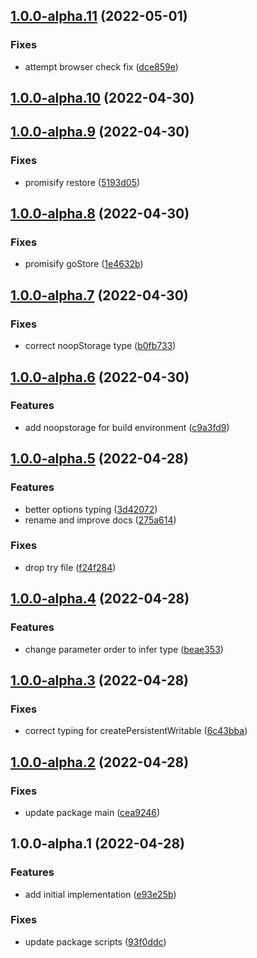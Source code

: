 

## [1.0.0-alpha.11](https://github.com/syfrtech/svelte-storestore/compare/1.0.0-alpha.10...1.0.0-alpha.11) (2022-05-01)


### Fixes

* attempt browser check fix ([dce859e](https://github.com/syfrtech/svelte-storestore/commit/dce859efa626e9ee8ddbf2b65e73189c0c629d40))

## [1.0.0-alpha.10](https://github.com/syfrtech/svelte-storestore/compare/1.0.0-alpha.9...1.0.0-alpha.10) (2022-04-30)

## [1.0.0-alpha.9](https://github.com/syfrtech/svelte-storestore/compare/1.0.0-alpha.8...1.0.0-alpha.9) (2022-04-30)


### Fixes

* promisify restore ([5193d05](https://github.com/syfrtech/svelte-storestore/commit/5193d05b9dd6d3cc0c46f84b0d910e1b8cf2c1bd))

## [1.0.0-alpha.8](https://github.com/syfrtech/svelte-storestore/compare/1.0.0-alpha.7...1.0.0-alpha.8) (2022-04-30)


### Fixes

* promisify goStore ([1e4632b](https://github.com/syfrtech/svelte-storestore/commit/1e4632b2936300c114678efbacff86188175a1d0))

## [1.0.0-alpha.7](https://github.com/syfrtech/svelte-storestore/compare/1.0.0-alpha.6...1.0.0-alpha.7) (2022-04-30)


### Fixes

* correct noopStorage type ([b0fb733](https://github.com/syfrtech/svelte-storestore/commit/b0fb733eae7d815396a02c8b0d2754135c0aa496))

## [1.0.0-alpha.6](https://github.com/syfrtech/svelte-storestore/compare/1.0.0-alpha.5...1.0.0-alpha.6) (2022-04-30)


### Features

* add noopstorage for build environment ([c9a3fd9](https://github.com/syfrtech/svelte-storestore/commit/c9a3fd9145f04265933d199d4af97340e309f823))

## [1.0.0-alpha.5](https://github.com/syfrtech/svelte-storestore/compare/1.0.0-alpha.4...1.0.0-alpha.5) (2022-04-28)


### Features

* better options typing ([3d42072](https://github.com/syfrtech/svelte-storestore/commit/3d42072ace2a05e67ad4c07804ae42cd28adfc29))
* rename and improve docs ([275a614](https://github.com/syfrtech/svelte-storestore/commit/275a6149b250cb8627dadfbfe65c6b60881875c8))


### Fixes

* drop try file ([f24f284](https://github.com/syfrtech/svelte-storestore/commit/f24f28410dcbe8dc341746363e16e885d98a17a2))

## [1.0.0-alpha.4](https://github.com/syfrtech/svelte-storestore/compare/1.0.0-alpha.3...1.0.0-alpha.4) (2022-04-28)


### Features

* change parameter order to infer type ([beae353](https://github.com/syfrtech/svelte-storestore/commit/beae3537673a33928a1a5272513eb1d954dd04e9))

## [1.0.0-alpha.3](https://github.com/syfrtech/svelte-storestore/compare/1.0.0-alpha.2...1.0.0-alpha.3) (2022-04-28)


### Fixes

* correct typing for createPersistentWritable ([6c43bba](https://github.com/syfrtech/svelte-storestore/commit/6c43bba3fb2ecd3f980da0381e4f4c3a72eebed1))

## [1.0.0-alpha.2](https://github.com/syfrtech/svelte-storestore/compare/1.0.0-alpha.1...1.0.0-alpha.2) (2022-04-28)


### Fixes

* update package main ([cea9246](https://github.com/syfrtech/svelte-storestore/commit/cea924601b649d46837a8ccf6893d9f345914999))

## 1.0.0-alpha.1 (2022-04-28)


### Features

* add initial implementation ([e93e25b](https://github.com/syfrtech/svelte-storestore/commit/e93e25b5d2ed77f7ff60a21faa90ce454d644b51))


### Fixes

* update package scripts ([93f0ddc](https://github.com/syfrtech/svelte-storestore/commit/93f0ddc1f2c5fd0205045fb0e4e83edf70fe6f4d))
